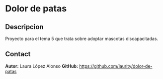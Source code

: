 # Dolor de patas

## Descripcion

Proyecto para el tema 5 que trata sobre adoptar mascotas discapacitadas.

## Contact

**Autor:** Laura López Alonso 
**GitHub:** https://github.com/laurity/dolor-de-patas
